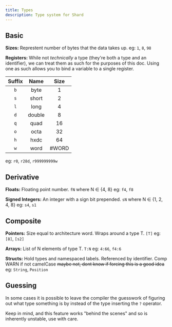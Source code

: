 ```yaml
---
title: Types
description: Type system for Shard
---
```


## Basic
**Sizes:**
    Represtent number of bytes that the data takes up.
    eg: `1`, `8`, `98`

**Registers:**
While not *technically* a type (they're both a type and an identifier),
we can treat them as such for the purposes of this doc.
Using one as such allows you to bind a variable to a single register.


| Suffix | Name | Size |
| :------: | :------: | :------: |
| `b` | byte   | 1     |
| `s` | short  | 2     |
| `l` | long   | 4     |
| `d` | double | 8     |
| `q` | quad   | 16    |
| `o` | octa   | 32    |
| `h` | hxdc   | 64    |
| `w` | word   | #WORD |

eg: `r0`, `r28d`, `r999999999w`




## Derivative
**Floats:**
Floating point number. `fN` where N ∈ {4, 8}
eg: `f4`, `f8`

**Signed Integers:**
An integer with a sign bit prepended. `sN` where N ∈ {1, 2, 4, 8}
eg: `s4`, `s1`


## Composite
**Pointers:**
Size equal to architecture word. Wraps around a type T. `[T]`
eg: `[8]`, `[s2]`

**Arrays:**
List of N elements of type T. `T:N`
eg: `4:66`, `f4:6`

**Structs:**
Hold types and namespaced labels. Referenced by identifier.
Comp WARN if not camelCase  ~~maybe not, dont know if forcing this is a good idea~~
eg: `String`, `Position`

## Guessing 
In some cases it is possible to leave the compiler the guesswork of figuring out 
what type something is by instead of the type inserting the `?` operator.

Keep in mind, and this feature works "behind the scenes" and so is inherently unstable, use with care.
